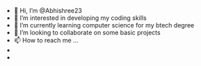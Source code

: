 - 👋 Hi, I’m @Abhishree23
- 👀 I’m interested in developing my coding skills
- 🌱 I’m currently learning computer science for my btech degree
- 💞️ I’m looking to collaborate on some basic projects
- 📫 How to reach me ...
- 
-  

<!---
Abhishree23/Abhishree23 is a ✨ special ✨ repository because its `README.md` (this file) appears on your GitHub profile.
You can click the Preview link to take a look at your changes.
--->
